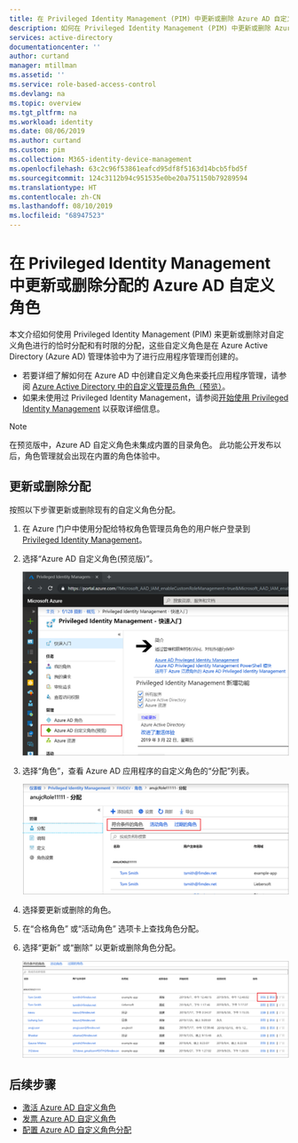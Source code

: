 ```yaml
---
title: 在 Privileged Identity Management (PIM) 中更新或删除 Azure AD 自定义角色分配 | Microsoft Docs
description: 如何在 Privileged Identity Management (PIM) 中更新或删除 Azure AD 自定义角色分配
services: active-directory
documentationcenter: ''
author: curtand
manager: mtillman
ms.assetid: ''
ms.service: role-based-access-control
ms.devlang: na
ms.topic: overview
ms.tgt_pltfrm: na
ms.workload: identity
ms.date: 08/06/2019
ms.author: curtand
ms.custom: pim
ms.collection: M365-identity-device-management
ms.openlocfilehash: 63c2c96f53861eafcd95df8f5163d14bcb5fbd5f
ms.sourcegitcommit: 124c3112b94c951535e0be20a751150b79289594
ms.translationtype: HT
ms.contentlocale: zh-CN
ms.lasthandoff: 08/10/2019
ms.locfileid: "68947523"
---
```

# <a name="update-or-remove-an-assigned-azure-ad-custom-role-in-privileged-identity-management"></a>在 Privileged Identity Management 中更新或删除分配的 Azure AD 自定义角色

本文介绍如何使用 Privileged Identity Management (PIM) 来更新或删除对自定义角色进行的恰时分配和有时限的分配，这些自定义角色是在 Azure Active Directory (Azure AD) 管理体验中为了进行应用程序管理而创建的。 

- 若要详细了解如何在 Azure AD 中创建自定义角色来委托应用程序管理，请参阅 [Azure Active Directory 中的自定义管理员角色（预览）](../users-groups-roles/roles-custom-overview.md)。 
- 如果未使用过 Privileged Identity Management，请参阅[开始使用 Privileged Identity Management](pim-getting-started.md) 以获取详细信息。

> [!NOTE]
> 在预览版中，Azure AD 自定义角色未集成内置的目录角色。 此功能公开发布以后，角色管理就会出现在内置的角色体验中。

## <a name="update-or-remove-an-assignment"></a>更新或删除分配

按照以下步骤更新或删除现有的自定义角色分配。

1. 在 Azure 门户中使用分配给特权角色管理员角色的用户帐户登录到 [Privileged Identity Management](https://portal.azure.com/?Microsoft_AAD_IAM_enableCustomRoleManagement=true&Microsoft_AAD_IAM_enableCustomRoleAssignment=true&feature.rbacv2roles=true&feature.rbacv2=true&Microsoft_AAD_RegisteredApps=demo#blade/Microsoft_Azure_PIMCommon/CommonMenuBlade/quickStart)。
1. 选择“Azure AD 自定义角色(预览版)”。 

    ![选择 Azure AD 自定义角色预览版，查看符合条件的角色分配](./media/azure-ad-custom-roles-assign/view-custom.png)

1. 选择“角色”，查看 Azure AD 应用程序的自定义角色的“分配”列表。  

    ![选择“角色”，查看符合条件的角色分配的列表](./media/azure-ad-custom-roles-update-remove/assignments-list.png)

1. 选择要更新或删除的角色。
1. 在“合格角色”  或“活动角色”  选项卡上查找角色分配。
1. 选择“更新”  或“删除”  以更新或删除角色分配。

    ![在符合条件的角色分配中选择“删除”或“更新”](./media/azure-ad-custom-roles-update-remove/remove-update.png)

## <a name="next-steps"></a>后续步骤

- [激活 Azure AD 自定义角色](azure-ad-custom-roles-assign.md)
- [发票 Azure AD 自定义角色](azure-ad-custom-roles-assign.md)
- [配置 Azure AD 自定义角色分配](azure-ad-custom-roles-configure.md)
